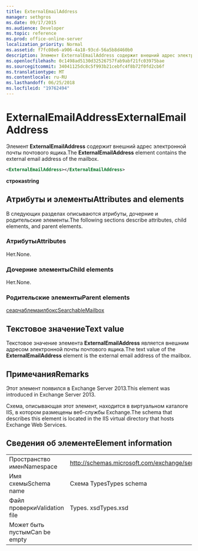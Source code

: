 ```yaml
---
title: ExternalEmailAddress
manager: sethgros
ms.date: 09/17/2015
ms.audience: Developer
ms.topic: reference
ms.prod: office-online-server
localization_priority: Normal
ms.assetid: f7fc08e6-a906-4a18-93cd-56a5b8d460b0
description: Элемент ExternalEmailAddress содержит внешний адрес электронной почты почтового ящика.
ms.openlocfilehash: 0c1498ad5130d32526757fab9abf21fc03975bae
ms.sourcegitcommit: 34041125dc8c5f993b21cebfc4f8b72f0fd2cb6f
ms.translationtype: MT
ms.contentlocale: ru-RU
ms.lasthandoff: 06/25/2018
ms.locfileid: "19762494"
---
```

# <a name="externalemailaddress"></a><span data-ttu-id="f1d08-103">ExternalEmailAddress</span><span class="sxs-lookup"><span data-stu-id="f1d08-103">ExternalEmailAddress</span></span>

<span data-ttu-id="f1d08-104">Элемент **ExternalEmailAddress** содержит внешний адрес электронной почты почтового ящика.</span><span class="sxs-lookup"><span data-stu-id="f1d08-104">The **ExternalEmailAddress** element contains the external email address of the mailbox.</span></span> 
  
```XML
<ExternalEmailAddress></ExternalEmailAddress>
```

<span data-ttu-id="f1d08-105">**строка**</span><span class="sxs-lookup"><span data-stu-id="f1d08-105">**string**</span></span>

## <a name="attributes-and-elements"></a><span data-ttu-id="f1d08-106">Атрибуты и элементы</span><span class="sxs-lookup"><span data-stu-id="f1d08-106">Attributes and elements</span></span>

<span data-ttu-id="f1d08-107">В следующих разделах описываются атрибуты, дочерние и родительские элементы.</span><span class="sxs-lookup"><span data-stu-id="f1d08-107">The following sections describe attributes, child elements, and parent elements.</span></span>
  
### <a name="attributes"></a><span data-ttu-id="f1d08-108">Атрибуты</span><span class="sxs-lookup"><span data-stu-id="f1d08-108">Attributes</span></span>

<span data-ttu-id="f1d08-109">Нет.</span><span class="sxs-lookup"><span data-stu-id="f1d08-109">None.</span></span>
  
### <a name="child-elements"></a><span data-ttu-id="f1d08-110">Дочерние элементы</span><span class="sxs-lookup"><span data-stu-id="f1d08-110">Child elements</span></span>

<span data-ttu-id="f1d08-111">Нет.</span><span class="sxs-lookup"><span data-stu-id="f1d08-111">None.</span></span>
  
### <a name="parent-elements"></a><span data-ttu-id="f1d08-112">Родительские элементы</span><span class="sxs-lookup"><span data-stu-id="f1d08-112">Parent elements</span></span>

[<span data-ttu-id="f1d08-113">сеарчаблемаилбокс</span><span class="sxs-lookup"><span data-stu-id="f1d08-113">SearchableMailbox</span></span>](searchablemailbox.md)
  
## <a name="text-value"></a><span data-ttu-id="f1d08-114">Текстовое значение</span><span class="sxs-lookup"><span data-stu-id="f1d08-114">Text value</span></span>

<span data-ttu-id="f1d08-115">Текстовое значение элемента **ExternalEmailAddress** является внешним адресом электронной почты почтового ящика.</span><span class="sxs-lookup"><span data-stu-id="f1d08-115">The text value of the **ExternalEmailAddress** element is the external email address of the mailbox.</span></span> 
  
## <a name="remarks"></a><span data-ttu-id="f1d08-116">Примечания</span><span class="sxs-lookup"><span data-stu-id="f1d08-116">Remarks</span></span>

<span data-ttu-id="f1d08-117">Этот элемент появился в Exchange Server 2013.</span><span class="sxs-lookup"><span data-stu-id="f1d08-117">This element was introduced in Exchange Server 2013.</span></span>
  
<span data-ttu-id="f1d08-118">Схема, описывающая этот элемент, находится в виртуальном каталоге IIS, в котором размещены веб-службы Exchange.</span><span class="sxs-lookup"><span data-stu-id="f1d08-118">The schema that describes this element is located in the IIS virtual directory that hosts Exchange Web Services.</span></span>
  
## <a name="element-information"></a><span data-ttu-id="f1d08-119">Сведения об элементе</span><span class="sxs-lookup"><span data-stu-id="f1d08-119">Element information</span></span>

|||
|:-----|:-----|
|<span data-ttu-id="f1d08-120">Пространство имен</span><span class="sxs-lookup"><span data-stu-id="f1d08-120">Namespace</span></span>  <br/> |http://schemas.microsoft.com/exchange/services/2006/types  <br/> |
|<span data-ttu-id="f1d08-121">Имя схемы</span><span class="sxs-lookup"><span data-stu-id="f1d08-121">Schema name</span></span>  <br/> |<span data-ttu-id="f1d08-122">Схема Types</span><span class="sxs-lookup"><span data-stu-id="f1d08-122">Types schema</span></span>  <br/> |
|<span data-ttu-id="f1d08-123">Файл проверки</span><span class="sxs-lookup"><span data-stu-id="f1d08-123">Validation file</span></span>  <br/> |<span data-ttu-id="f1d08-124">Types. xsd</span><span class="sxs-lookup"><span data-stu-id="f1d08-124">Types.xsd</span></span>  <br/> |
|<span data-ttu-id="f1d08-125">Может быть пустым</span><span class="sxs-lookup"><span data-stu-id="f1d08-125">Can be empty</span></span>  <br/> ||
   

